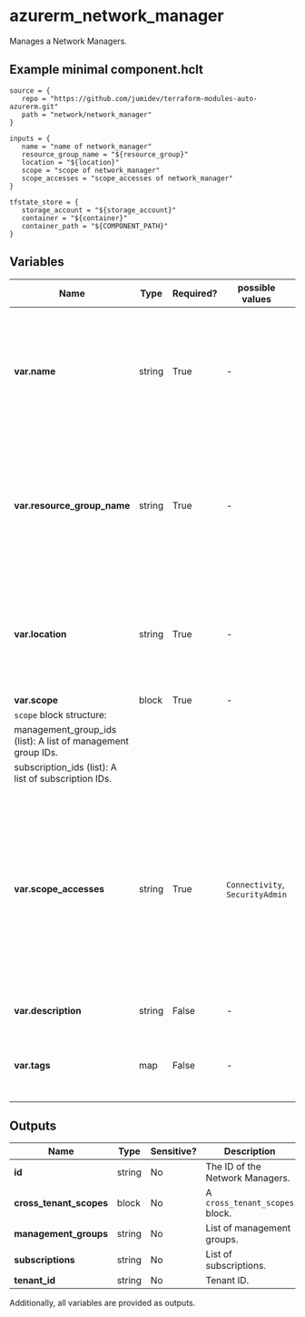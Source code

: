 # azurerm_network_manager

Manages a Network Managers.

## Example minimal component.hclt

```hcl
source = {
   repo = "https://github.com/jumidev/terraform-modules-auto-azurerm.git" 
   path = "network/network_manager" 
}

inputs = {
   name = "name of network_manager" 
   resource_group_name = "${resource_group}" 
   location = "${location}" 
   scope = "scope of network_manager" 
   scope_accesses = "scope_accesses of network_manager" 
}

tfstate_store = {
   storage_account = "${storage_account}" 
   container = "${container}" 
   container_path = "${COMPONENT_PATH}" 
}

```

## Variables

| Name | Type | Required? |  possible values |  Description |
| ---- | ---- | --------- |  ----------- | ----------- |
| **var.name** | string | True | -  |  Specifies the name which should be used for this Network Managers. Changing this forces a new Network Managers to be created. | 
| **var.resource_group_name** | string | True | -  |  Specifies the name of the Resource Group where the Network Managers should exist. Changing this forces a new Network Managers to be created. | 
| **var.location** | string | True | -  |  Specifies the Azure Region where the Network Managers should exist. Changing this forces a new resource to be created. | 
| **var.scope** | block | True | -  |  A `scope` block. | 
| `scope` block structure: || 
|   management_group_ids (list): A list of management group IDs. ||
|   subscription_ids (list): A list of subscription IDs. ||
| **var.scope_accesses** | string | True | `Connectivity`, `SecurityAdmin`  |  A list of configuration deployment type. Possible values are `Connectivity` and `SecurityAdmin`, corresponds to if Connectivity Configuration and Security Admin Configuration is allowed for the Network Manager. | 
| **var.description** | string | False | -  |  A description of the network manager. | 
| **var.tags** | map | False | -  |  A mapping of tags which should be assigned to the Network Managers. | 



## Outputs

| Name | Type | Sensitive? | Description |
| ---- | ---- | --------- | --------- |
| **id** | string | No  | The ID of the Network Managers. | 
| **cross_tenant_scopes** | block | No  | A `cross_tenant_scopes` block. | 
| **management_groups** | string | No  | List of management groups. | 
| **subscriptions** | string | No  | List of subscriptions. | 
| **tenant_id** | string | No  | Tenant ID. | 

Additionally, all variables are provided as outputs.
